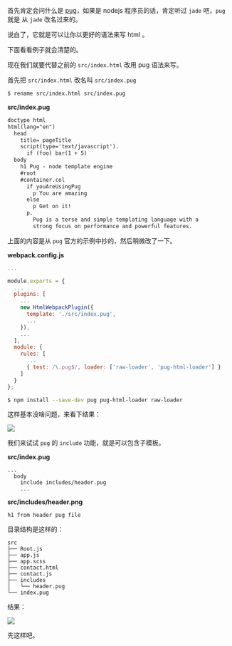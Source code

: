 首先肯定会问什么是 [pug](https://github.com/pugjs/pug)，如果是 nodejs 程序员的话，肯定听过 `jade` 吧，`pug` 就是 从 `jade` 改名过来的。

说白了，它就是可以让你以更好的语法来写 html 。

下面看看例子就会清楚的。

现在我们就要代替之前的 `src/index.html` 改用 pug 语法来写。

首先把 `src/index.html` 改名叫 `src/index.pug`

``` bash
$ rename src/index.html src/index.pug
```

**src/index.pug**

``` html
doctype html
html(lang="en")
  head
    title= pageTitle
    script(type='text/javascript').
      if (foo) bar(1 + 5)
  body
    h1 Pug - node template engine
    #root
    #container.col
      if youAreUsingPug
        p You are amazing
      else
        p Get on it!
      p.
        Pug is a terse and simple templating language with a
        strong focus on performance and powerful features.
```

上面的内容是从 `pug` 官方的示例中抄的，然后稍微改了一下。

**webpack.config.js**

``` javascript
...

module.exports = {
  ...
  plugins: [
    ...
    new HtmlWebpackPlugin({
      template: './src/index.pug',
      ...
    }),
    ...
  ],
  module: {
    rules: [
      ...
      { test: /\.pug$/, loader: ['raw-loader', 'pug-html-loader'] }
    ]
  }
};
```

``` bash
$ npm install --save-dev pug pug-html-loader raw-loader
```

这样基本没啥问题，来看下结果：

![](https://rails365.oss-cn-shenzhen.aliyuncs.com/uploads/photo/image/487/2017/5aef075bbbe8b77baa3a436dc492a0c7.png)

我们来试试 `pug` 的 `include` 功能，就是可以包含子模板。

**src/index.pug**

```
...
  body
    include includes/header.pug
    ...
```

**src/includes/header.png**

```
h1 from header pug file
```

目录结构是这样的：

```
src
├── Root.js
├── app.js
├── app.scss
├── contact.html
├── contact.js
├── includes
│   └── header.pug
└── index.pug
```

结果：

![](https://rails365.oss-cn-shenzhen.aliyuncs.com/uploads/photo/image/488/2017/4d0a47db113016aab824385b377e33b4.png)

先这样吧。